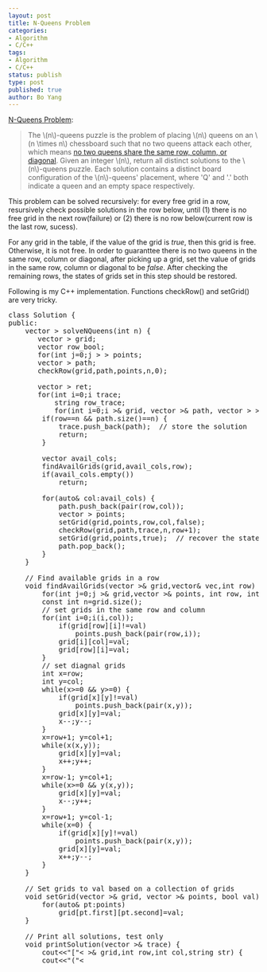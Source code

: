 ```yaml
---
layout: post
title: N-Queens Problem
categories: 
- Algorithm
- C/C++ 
tags:
- Algorithm
- C/C++
status: publish
type: post
published: true
author: Bo Yang
---
```

[N-Queens Problem](https://oj.leetcode.com/problems/n-queens/):

> The \\(n\\)-queens puzzle is the problem of placing \\(n\\) queens on an \\(n \times n\\) chessboard such that no two queens attack each other, which means [no two queens share the same row, column, or diagonal](http://en.wikipedia.org/wiki/Eight_queens_puzzle).
> Given an integer \\(n\\), return all distinct solutions to the \\(n\\)-queens puzzle.
> Each solution contains a distinct board configuration of the \\(n\\)-queens' placement, where 'Q' and '.' both indicate a queen and an empty space respectively.

This problem can be solved recursively: for every free grid in a row, resursively check possible solutions in the row below, until (1) there is no free grid in the next row(failure) or (2) there is no row below(current row is the last row, sucess). 

For any grid in the table, if the value of the grid is _true_, then this grid is free. Otherwise, it is not free. In order to guaranttee there is no two queens in the same row, column or diagonal, after picking up a grid, set the value of grids in the same row, column or diagonal to be _false_. After checking the remaining rows, the states of grids set in this step should be restored. 

Following is my C++ implementation. Functions checkRow() and setGrid() are very tricky.

<pre>
class Solution {
public:
	vector<vector<string> > solveNQueens(int n) {
	   vector<vector<bool> > grid;
	   vector<bool> row_bool;
	   for(int j=0;j<n;++j) 
		   row_bool.push_back(true);
	   for(int i=0;i<n;++i)
		   grid.push_back(row_bool);

	   vector<vector<pair<int,int> > > points;
	   vector<pair<int,int> > path;
	   checkRow(grid,path,points,n,0);

	   vector<vector<string> > ret;
	   for(int i=0;i<points.size();++i) {
		   vector<string> trace;
		   string row_trace;
		   for(int i=0;i<n;++i)
			   row_trace+=".";
		   for(int i=0;i<n;++i)
			   trace.push_back(row_trace);

		   for(auto& pt: points[i]) 
			   trace[pt.first][pt.second]='Q';

		   ret.push_back(trace);
	   }

	   return ret;
    }

	// Recrusively try a solution row-by-row
	void checkRow(vector<vector<bool> >& grid, vector<pair<int,int> >& path, vector<vector<pair<int,int> > >& trace, int n, int row) {
		if(row==n && path.size()==n) {
			trace.push_back(path);	// store the solution
			return;
		}

		vector<int> avail_cols;
		findAvailGrids(grid,avail_cols,row);
		if(avail_cols.empty())
			return;

		for(auto& col:avail_cols) {
			path.push_back(pair<int,int>(row,col));
			vector<pair<int,int> > points;
			setGrid(grid,points,row,col,false);
			checkRow(grid,path,trace,n,row+1);
			setGrid(grid,points,true);	// recover the state of table
			path.pop_back();
		}
	}

	// Find available grids in a row
	void findAvailGrids(vector<vector<bool> >& grid,vector<int>& vec,int row) {
		for(int j=0;j<grid[0].size();++j) {
			if(grid[row][j])
				vec.push_back(j);
		}
	}

	// Set grids to val based on the coordinate of a given grid
	void setGrid(vector<vector<bool> >& grid,vector<pair<int,int> >& points, int row, int col, bool val) {
		const int n=grid.size();
		// set grids in the same row and column
		for(int i=0;i<n;++i) {
			if(grid[i][col]!=val)
				points.push_back(pair<int,int>(i,col));
			if(grid[row][i]!=val)
				points.push_back(pair<int,int>(row,i));
			grid[i][col]=val;
			grid[row][i]=val;
		}
		// set diagnal grids
		int x=row;
		int y=col;
		while(x>=0 && y>=0) {
			if(grid[x][y]!=val)
				points.push_back(pair<int,int>(x,y));
			grid[x][y]=val;
			x--;y--;
		}
		x=row+1; y=col+1;
		while(x<n && y<n) {
			if(grid[x][y]!=val)
				points.push_back(pair<int,int>(x,y));
			grid[x][y]=val;
			x++;y++;
		}
		x=row-1; y=col+1;
		while(x>=0 && y<n) {
			if(grid[x][y]!=val)
				points.push_back(pair<int,int>(x,y));
			grid[x][y]=val;
			x--;y++;
		}
		x=row+1; y=col-1;
		while(x<n && y>=0) {
			if(grid[x][y]!=val)
				points.push_back(pair<int,int>(x,y));
			grid[x][y]=val;
			x++;y--;
		}
	}

	// Set grids to val based on a collection of grids
	void setGrid(vector<vector<bool> >& grid, vector<pair<int,int> >& points, bool val) {
		for(auto& pt:points)
			grid[pt.first][pt.second]=val;
	}

	// Print all solutions, test only
	void printSolution(vector<vector<string> >& trace) {
		cout<<"["<<endl;
		for(int i=0;i<trace.size();++i) {
			cout<<"  [\""<<trace[i][0]<<"\","<<endl;
			for(int j=1;j<trace[i].size();++j) {
				if(j!=trace[i].size()-1)
					cout<<"   \""<<trace[i][j]<<"\","<<endl;
				else
					cout<<"   \""<<trace[i][j]<<"\"]"<<endl;
			}
			cout<<endl;
		}
	}

	// Print the values of all grids in the table, test only
	void printGrid(vector<vector<bool> >& grid,int row,int col,string str) {
		cout<<"("<<row<<","<<col<<")"<<str<<":"<<endl;
		for(int i=0;i<grid.size();++i) {
			for(int j=0;j<grid[0].size();++j) {
				if(grid[i][j])
					cout<<"T ";
				else
					cout<<"F ";
			}
			cout<<endl;
		}
		cout<<endl;
	}
};
</pre>
